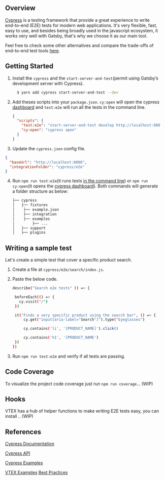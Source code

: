 ## Overview

[Cypress](https://github.com/cypress-io/cypress) is a testing framework that provide a great experience to write end-to-end (E2E) tests for modern web applications. It's very flexible, fast, easy to use, and besides being broadly used in the javascript ecosystem, it works very well with Gatsby, that's why we choose it as our main tool.

Feel free to check some other alternatives and compare the trade-offs of end-to-end test tools [here](https://stackshare.io/cypress/alternatives).

## Getting Started

1. Install the `cypress` and the `start-server-and-test`(permit using Gatsby’s development server with Cypress).

   ```bash
     $ yarn add cypress start-server-and-test --dev
   ```

2. Add theses scripts into your `package.json`. `cy:open` will open the cypress [dashboard](https://www.cypress.io/dashboard) and `test:e2e` will run all the tests in the command line.

   ```json
   {
     "scripts": {
       "test:e2e": "start-server-and-test develop http://localhost:8000 cy:open",
       "cy:open": "cypress open"
     }
   }
   ```

3. Update the `cypress.json` config file.

```json
{
  "baseUrl": "http://localhost:8000",
  "integrationFolder": "cypress/e2e"
}
```

4. Run `npm run test:e2e`(it runs tests [in the command line](https://docs.cypress.io/guides/guides/command-line.html#Installation)) or `npm run cy:open`(it opens the [cypress dashboard](https://www.cypress.io/dashboard)). Both commands will generate a folder structure as below:
   ```bash
   ├── cypress
   │   ├── fixtures
   │   	├── example.json
   │	├── integration
   │   	├── examples
   │   		├── ...
   │   ├── support
   │   ├── plugins
   ```

## Writing a sample test

Let's create a simple test that cover a specific product search.

1. Create a file at `cypress/e2e/search/index.js`.
2. Paste the below code.

   ```bash
   describe("Search e2e tests" () => {

   	beforeEach(() => {
   	  cy.visit("/")
   	})

   	it("Finds a very specific product using the search bar", () => {
   		cy.get("input[aria-label="Search"]").type("Eyeglasses")

   		cy.contains('li', '[PRODUCT_NAME]').click()

   		cy.contains('h1', '[PRODUCT_NAME')
   	})
   })

   ```

3. Run `npm run test:e2e` and verify if all tests are passing.

## Code Coverage

To visualize the project code coverage just run `npm run coverage`... (WIP)

## Hooks

VTEX has a hub of helper functions to make writing E2E tests easy, you can install .. (WIP)

## References

[Cypress Documentation](https://docs.cypress.io/guides/overview/why-cypress.html#In-a-nutshell)

[Cypress API](https://docs.cypress.io/api/api/table-of-contents.html)

[Cypress Examples](https://docs.cypress.io/examples/examples/recipes.html)

[VTEX Examples](https://github.com/vtex-sites/storecomponents.store)
[Best Practices](https://docs.cypress.io/guides/references/best-practices.html)
